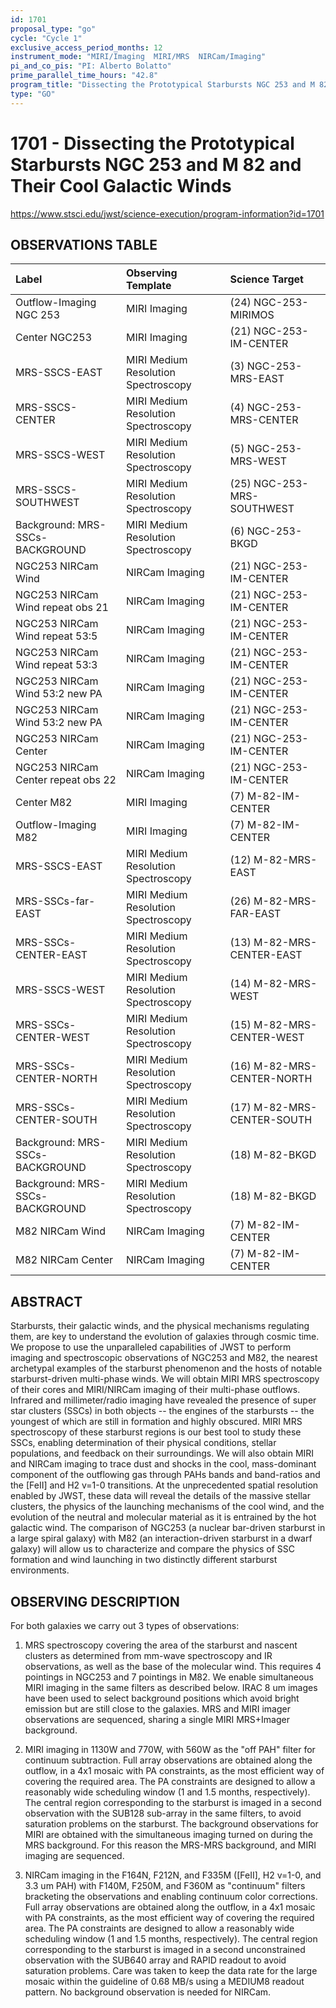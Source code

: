 ```yaml
---
id: 1701
proposal_type: "go"
cycle: "Cycle 1"
exclusive_access_period_months: 12
instrument_mode: "MIRI/Imaging  MIRI/MRS  NIRCam/Imaging"
pi_and_co_pis: "PI: Alberto Bolatto"
prime_parallel_time_hours: "42.8"
program_title: "Dissecting the Prototypical Starbursts NGC 253 and M 82 and Their Cool Galactic Winds"
type: "GO"
---
```

# 1701 - Dissecting the Prototypical Starbursts NGC 253 and M 82 and Their Cool Galactic Winds
https://www.stsci.edu/jwst/science-execution/program-information?id=1701
## OBSERVATIONS TABLE
| Label                                   | Observing Template                     | Science Target             |
| :-------------------------------------- | :------------------------------------- | :------------------------- |
| Outflow-Imaging NGC 253                 | MIRI Imaging                           | (24) NGC-253-MIRIMOS       |
| Center NGC253                           | MIRI Imaging                           | (21) NGC-253-IM-CENTER     |
| MRS-SSCS-EAST                           | MIRI Medium Resolution Spectroscopy    | (3) NGC-253-MRS-EAST       |
| MRS-SSCS-CENTER                         | MIRI Medium Resolution Spectroscopy    | (4) NGC-253-MRS-CENTER     |
| MRS-SSCS-WEST                           | MIRI Medium Resolution Spectroscopy    | (5) NGC-253-MRS-WEST       |
| MRS-SSCS-SOUTHWEST                      | MIRI Medium Resolution Spectroscopy    | (25) NGC-253-MRS-SOUTHWEST |
| Background: MRS-SSCs-BACKGROUND         | MIRI Medium Resolution Spectroscopy    | (6) NGC-253-BKGD           |
| NGC253 NIRCam Wind                      | NIRCam Imaging                         | (21) NGC-253-IM-CENTER     |
| NGC253 NIRCam Wind repeat obs 21        | NIRCam Imaging                         | (21) NGC-253-IM-CENTER     |
| NGC253 NIRCam Wind repeat 53:5          | NIRCam Imaging                         | (21) NGC-253-IM-CENTER     |
| NGC253 NIRCam Wind repeat 53:3          | NIRCam Imaging                         | (21) NGC-253-IM-CENTER     |
| NGC253 NIRCam Wind 53:2 new PA          | NIRCam Imaging                         | (21) NGC-253-IM-CENTER     |
| NGC253 NIRCam Wind 53:2 new PA          | NIRCam Imaging                         | (21) NGC-253-IM-CENTER     |
| NGC253 NIRCam Center                    | NIRCam Imaging                         | (21) NGC-253-IM-CENTER     |
| NGC253 NIRCam Center repeat obs 22      | NIRCam Imaging                         | (21) NGC-253-IM-CENTER     |
| Center M82                              | MIRI Imaging                           | (7) M-82-IM-CENTER         |
| Outflow-Imaging M82                     | MIRI Imaging                           | (7) M-82-IM-CENTER         |
| MRS-SSCS-EAST                           | MIRI Medium Resolution Spectroscopy    | (12) M-82-MRS-EAST         |
| MRS-SSCs-far-EAST                       | MIRI Medium Resolution Spectroscopy    | (26) M-82-MRS-FAR-EAST     |
| MRS-SSCs-CENTER-EAST                    | MIRI Medium Resolution Spectroscopy    | (13) M-82-MRS-CENTER-EAST  |
| MRS-SSCS-WEST                           | MIRI Medium Resolution Spectroscopy    | (14) M-82-MRS-WEST         |
| MRS-SSCs-CENTER-WEST                    | MIRI Medium Resolution Spectroscopy    | (15) M-82-MRS-CENTER-WEST  |
| MRS-SSCs-CENTER-NORTH                   | MIRI Medium Resolution Spectroscopy    | (16) M-82-MRS-CENTER-NORTH |
| MRS-SSCs-CENTER-SOUTH                   | MIRI Medium Resolution Spectroscopy    | (17) M-82-MRS-CENTER-SOUTH |
| Background: MRS-SSCs-BACKGROUND         | MIRI Medium Resolution Spectroscopy    | (18) M-82-BKGD             |
| Background: MRS-SSCs-BACKGROUND         | MIRI Medium Resolution Spectroscopy    | (18) M-82-BKGD             |
| M82 NIRCam Wind                         | NIRCam Imaging                         | (7) M-82-IM-CENTER         |
| M82 NIRCam Center                       | NIRCam Imaging                         | (7) M-82-IM-CENTER         |

## ABSTRACT

Starbursts, their galactic winds, and the physical mechanisms regulating them, are key to understand the evolution of galaxies through cosmic time. We propose to use the unparalleled capabilities of JWST to perform imaging and spectroscopic observations of NGC253 and M82, the nearest archetypal examples of the starburst phenomenon and the hosts of notable starburst-driven multi-phase winds. We will obtain MIRI MRS spectroscopy of their cores and MIRI/NIRCam imaging of their multi-phase outflows. Infrared and millimeter/radio imaging have revealed the presence of super star clusters (SSCs) in both objects -- the engines of the starbursts -- the youngest of which are still in formation and highly obscured. MIRI MRS spectroscopy of these starburst regions is our best tool to study these SSCs, enabling determination of their physical conditions, stellar populations, and feedback on their surroundings. We will also obtain MIRI and NIRCam imaging to trace dust and shocks in the cool, mass-dominant component of the outflowing gas through PAHs bands and band-ratios and the [FeII] and H2 v=1-0 transitions. At the unprecedented spatial resolution enabled by JWST, these data will reveal the details of the massive stellar clusters, the physics of the launching mechanisms of the cool wind, and the evolution of the neutral and molecular material as it is entrained by the hot galactic wind. The comparison of NGC253 (a nuclear bar-driven starburst in a large spiral galaxy) with M82 (an interaction-driven starburst in a dwarf galaxy) will allow us to characterize and compare the physics of SSC formation and wind launching in two distinctly different starburst environments.

## OBSERVING DESCRIPTION

For both galaxies we carry out 3 types of observations:

1) MRS spectroscopy covering the area of the starburst and nascent clusters as determined from mm-wave spectroscopy and IR observations, as well as the base of the molecular wind. This requires 4 pointings in NGC253 and 7 pointings in M82. We enable simultaneous MIRI imaging in the same filters as described below. IRAC 8 um images have been used to select background positions which avoid bright emission but are still close to the galaxies. MRS and MIRI imager observations are sequenced, sharing a single MIRI MRS+Imager background.

2) MIRI imaging in 1130W and 770W, with 560W as the "off PAH" filter for continuum subtraction. Full array observations are obtained along the outflow, in a 4x1 mosaic with PA constraints, as the most efficient way of covering the required area. The PA constraints are designed to allow a reasonably wide scheduling window (1 and 1.5 months, respectively). The central region corresponding to the starburst is imaged in a second observation with the SUB128 sub-array in the same filters, to avoid saturation problems on the starburst. The background observations for MIRI are obtained with the simultaneous imaging turned on during the MRS background. For this reason the MRS-MRS background, and MIRI imaging are sequenced.

3) NIRCam imaging in the F164N, F212N, and F335M ([FeII], H2 v=1-0, and 3.3 um PAH) with F140M, F250M, and F360M as "continuum" filters bracketing the observations and enabling continuum color corrections. Full array observations are obtained along the outflow, in a 4x1 mosaic with PA constraints, as the most efficient way of covering the required area. The PA constraints are designed to allow a reasonably wide scheduling window (1 and 1.5 months, respectively). The central region corresponding to the starburst is imaged in a second unconstrained observation with the SUB640 array and RAPID readout to avoid saturation problems. Care was taken to keep the data rate for the large mosaic within the guideline of 0.68 MB/s using a MEDIUM8 readout pattern. No background observation is needed for NIRCam.